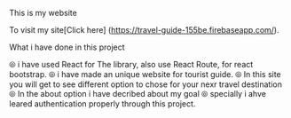 This is my website

To visit my site[Click here] (https://travel-guide-155be.firebaseapp.com/).


What i have done in this project

⦾ i have used React for The library, also use React Route, for react bootstrap.
⦾ i have made an unique website for tourist guide.
⦾ In this site you will get to see different option to chose for your nexr travel destination
⦾ In the about option i have decribed about my goal
⦾ specially i ahve leared authentication properly through this project.

